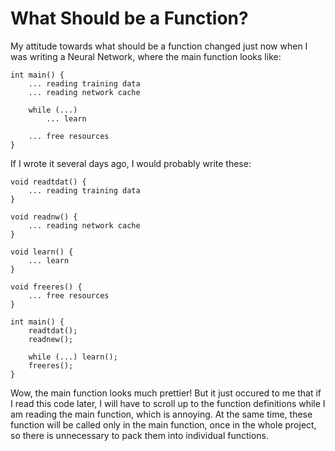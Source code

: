 # What Should be a Function?

My attitude towards what should be a function changed just now when I was writing a Neural Network, where the main function looks like:

```
int main() {
    ... reading training data
    ... reading network cache
    
    while (...)
        ... learn
    
    ... free resources
}
```

If I wrote it several days ago, I would probably write these:

```
void readtdat() {
    ... reading training data
}

void readnw() {
    ... reading network cache
}

void learn() {
    ... learn
}

void freeres() {
    ... free resources
}

int main() {
    readtdat();
    readnew();
    
    while (...) learn();
    freeres();
}
```

Wow, the main function looks much prettier! But it just occured to me that if I read this code later, I will have to scroll up to the function definitions while I am reading the main function, which is annoying. At the same time, these function will be called only in the main function, once in the whole project, so there is unnecessary to pack them into individual functions.
